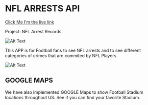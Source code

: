# NFL ARRESTS API

[Click Me I'm the live link](https://hamayonhussain.github.io/NACD/)


Project: NFL Arrest Records.

![Alt Text](https://media.giphy.com/media/ofM4yiAivjgUo/giphy.gif)

This APP is for Football fans to see NFL arrests and to see different categories of crimes that are commited by NFL Players.

![Alt Text](https://media.giphy.com/media/l0Exl9psRODcQgaIM/giphy.gif)

## GOOGLE MAPS

We have also implemented GOOGLE Maps to show Football Stadium locations throughout US. See if you can find your favorite Stadium.

